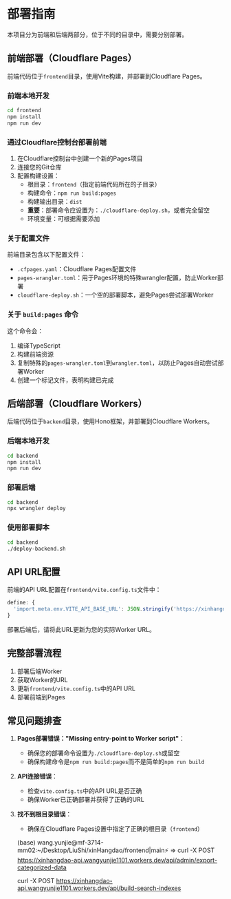 # 部署指南

本项目分为前端和后端两部分，位于不同的目录中，需要分别部署。

## 前端部署（Cloudflare Pages）

前端代码位于`frontend`目录，使用Vite构建，并部署到Cloudflare Pages。

### 前端本地开发

```bash
cd frontend
npm install
npm run dev
```

### 通过Cloudflare控制台部署前端

1. 在Cloudflare控制台中创建一个新的Pages项目
2. 连接您的Git仓库
3. 配置构建设置：
   - 根目录：`frontend`（指定前端代码所在的子目录）
   - 构建命令：`npm run build:pages`
   - 构建输出目录：`dist`
   - **重要**：部署命令应设置为：`./cloudflare-deploy.sh`，或者完全留空
   - 环境变量：可根据需要添加

### 关于配置文件

前端目录包含以下配置文件：
- `.cfpages.yaml`：Cloudflare Pages配置文件
- `pages-wrangler.toml`：用于Pages环境的特殊wrangler配置，防止Worker部署
- `cloudflare-deploy.sh`：一个空的部署脚本，避免Pages尝试部署Worker

### 关于 `build:pages` 命令

这个命令会：
1. 编译TypeScript
2. 构建前端资源
3. 复制特殊的`pages-wrangler.toml`到`wrangler.toml`，以防止Pages自动尝试部署Worker
4. 创建一个标记文件，表明构建已完成

## 后端部署（Cloudflare Workers）

后端代码位于`backend`目录，使用Hono框架，并部署到Cloudflare Workers。

### 后端本地开发

```bash
cd backend
npm install
npm run dev
```

### 部署后端

```bash
cd backend
npx wrangler deploy
```

### 使用部署脚本

```bash
cd backend
./deploy-backend.sh
```

## API URL配置

前端的API URL配置在`frontend/vite.config.ts`文件中：

```typescript
define: {
  'import.meta.env.VITE_API_BASE_URL': JSON.stringify('https://xinhangdao-api.your-account.workers.dev/api')
}
```

部署后端后，请将此URL更新为您的实际Worker URL。

## 完整部署流程

1. 部署后端Worker
2. 获取Worker的URL
3. 更新`frontend/vite.config.ts`中的API URL
4. 部署前端到Pages

## 常见问题排查

1. **Pages部署错误："Missing entry-point to Worker script"**：
   - 确保您的部署命令设置为`./cloudflare-deploy.sh`或留空
   - 确保构建命令是`npm run build:pages`而不是简单的`npm run build`

2. **API连接错误**：
   - 检查`vite.config.ts`中的API URL是否正确
   - 确保Worker已正确部署并获得了正确的URL
   
3. **找不到根目录错误**：
   - 确保在Cloudflare Pages设置中指定了正确的根目录（`frontend`） 

   (base) wang.yunjie@mf-3714-mm02:~/Desktop/LiuShi/xinHangdao/frontend|main⚡ ⇒  curl -X POST https://xinhangdao-api.wangyunjie1101.workers.dev/api/admin/export-categorized-data

   curl -X POST https://xinhangdao-api.wangyunjie1101.workers.dev/api/build-search-indexes